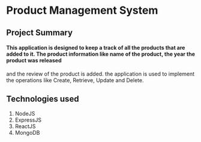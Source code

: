 # Product Management System

## Project Summary
#### This application is designed to keep a track of all the products that are added to it. The product information like name of the product, the year the product was released
and the review of the product is added. the application is used to implement the operations like Create, Retrieve, Update and Delete. 

## Technologies used
1. NodeJS
2. ExpressJS
3. ReactJS 
4. MongoDB
